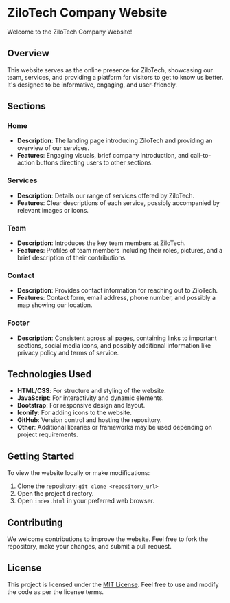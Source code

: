 # ZiloTech Company Website

Welcome to the ZiloTech Company Website!

## Overview

This website serves as the online presence for ZiloTech, showcasing our team, services, and providing a platform for visitors to get to know us better. It's designed to be informative, engaging, and user-friendly.

## Sections

### Home

- **Description**: The landing page introducing ZiloTech and providing an overview of our services.
- **Features**: Engaging visuals, brief company introduction, and call-to-action buttons directing users to other sections.

### Services

- **Description**: Details our range of services offered by ZiloTech.
- **Features**: Clear descriptions of each service, possibly accompanied by relevant images or icons.

### Team

- **Description**: Introduces the key team members at ZiloTech.
- **Features**: Profiles of team members including their roles, pictures, and a brief description of their contributions.

### Contact

- **Description**: Provides contact information for reaching out to ZiloTech.
- **Features**: Contact form, email address, phone number, and possibly a map showing our location.

### Footer

- **Description**: Consistent across all pages, containing links to important sections, social media icons, and possibly additional information like privacy policy and terms of service.

## Technologies Used

- **HTML/CSS**: For structure and styling of the website.
- **JavaScript**: For interactivity and dynamic elements.
- **Bootstrap**: For responsive design and layout.
- **Iconify**: For adding icons to the website.
- **GitHub**: Version control and hosting the repository.
- **Other**: Additional libraries or frameworks may be used depending on project requirements.

## Getting Started

To view the website locally or make modifications:

1. Clone the repository: `git clone <repository_url>`
2. Open the project directory.
3. Open `index.html` in your preferred web browser.

## Contributing

We welcome contributions to improve the website. Feel free to fork the repository, make your changes, and submit a pull request.

## License

This project is licensed under the [MIT License](LICENSE). Feel free to use and modify the code as per the license terms.
